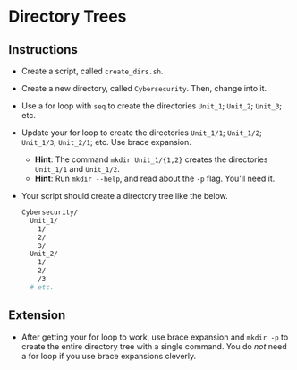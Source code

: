 # Directory Trees
## Instructions
- Create a script, called `create_dirs.sh`.

- Create a new directory, called `Cybersecurity`. Then, change into it.

- Use a for loop with `seq` to create the directories `Unit_1`; `Unit_2`; `Unit_3`; etc.

- Update your for loop to create the directories `Unit_1/1`; `Unit_1/2`; `Unit_1/3`; `Unit_2/1`; etc. Use brace expansion.
  - **Hint**: The command `mkdir Unit_1/{1,2}` creates the directories `Unit_1/1` and `Unit_1/2`.
  - **Hint**: Run `mkdir --help`, and read about the `-p` flag. You'll need it.

- Your script should create a directory tree like the below.

  ```bash
  Cybersecurity/
    Unit_1/
      1/
      2/
      3/
    Unit_2/
      1/
      2/
      /3
    # etc.
  ```

## Extension
- After getting your for loop to work, use brace expansion and `mkdir -p` to create the entire directory tree with a single command. You do _not_ need a for loop if you use brace expansions cleverly.